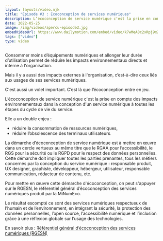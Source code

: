 ```yaml
---
layout: layouts/video.njk
title: "Épisode #3 : Écoconception de services numériques"
description: L’écoconception de service numérique c'est la prise en compte des impacts environnementaux dans la conception d'un service numérique à toutes les étapes du cycle de vie du service.
date: 2022-05-25
image: /img/videos/apercu-episode3.jpg
embedVideoUrl: https://www.dailymotion.com/embed/video/k7wMeA8c2xRpj9xZTZw
tags: ["video"]
type: video
---
```


Consommer moins d’équipements numériques et allonger leur durée d’utilisation permet de réduire les impacts environnementaux directs et interne à l'organisation.

Mais il y a aussi des impacts externes à l'organisation, c’est-à-dire ceux liés aux usages de ses services numériques.

C'est aussi un volet important. C’est là que l’écoconception entre en jeu.

L’écoconception de service numérique c'est la prise en compte des impacts environnementaux dans la conception d'un service numérique à toutes les étapes du cycle de vie du service.

Elle a un double enjeu :
*	réduire la consommation de ressources numériques,
*	réduire l’obsolescence des terminaux utilisateurs.

La démarche d’écoconception de service numérique est à mettre en œuvre dans un cercle vertueux au même titre que le RGAA pour l’accessibilité, le RGS pour la sécurité ou le RGPD pour le respect des données personnelles. Cette démarche doit impliquer toutes les parties prenantes, tous les métiers concernés par la conception du service numérique : responsable produit, UX designer, graphiste, développeur, hébergeur, utilisateur, responsable communication, rédacteur de contenu, etc.

Pour mettre en œuvre cette démarche d'écoconception, on peut s'appuyer sur le RGESN, le référentiel général d’écoconception des services numériques produit par la MiNumEco.

Le résultat escompté ce sont des services numériques respectueux de l’humain et de l’environnement, en intégrant la sécurité, la protection des données personnelles, l’open source, l’accessibilité numérique et l’inclusion grâce à une réflexion globale sur l’usage des technologies.

En savoir plus : [Référentiel général d’écoconception des services numériques (RGESN)](/publications/referentiel-general-ecoconception/)
